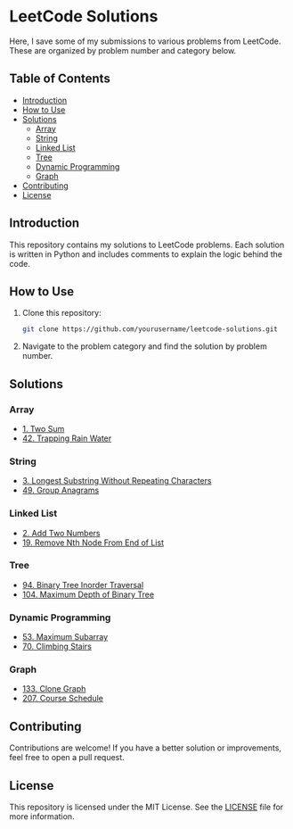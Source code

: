 # LeetCode Solutions

Here, I save some of my submissions to various problems from LeetCode. These are organized by problem number and category below.

## Table of Contents

- [Introduction](#introduction)
- [How to Use](#how-to-use)
- [Solutions](#solutions)
  - [Array](#array)
  - [String](#string)
  - [Linked List](#linked-list)
  - [Tree](#tree)
  - [Dynamic Programming](#dynamic-programming)
  - [Graph](#graph)
- [Contributing](#contributing)
- [License](#license)

## Introduction

This repository contains my solutions to LeetCode problems. Each solution is written in Python and includes comments to explain the logic behind the code.

## How to Use

1. Clone this repository:
    ```bash
    git clone https://github.com/yourusername/leetcode-solutions.git
    ```
2. Navigate to the problem category and find the solution by problem number.

## Solutions

### Array
- [1. Two Sum](./array/two_sum.py)
- [42. Trapping Rain Water](./array/trapping_rain_water.py)

### String
- [3. Longest Substring Without Repeating Characters](./string/longest_substring_without_repeating_characters.py)
- [49. Group Anagrams](./string/group_anagrams.py)

### Linked List
- [2. Add Two Numbers](./linked_list/add_two_numbers.py)
- [19. Remove Nth Node From End of List](./linked_list/remove_nth_node_from_end_of_list.py)

### Tree
- [94. Binary Tree Inorder Traversal](./tree/binary_tree_inorder_traversal.py)
- [104. Maximum Depth of Binary Tree](./tree/maximum_depth_of_binary_tree.py)

### Dynamic Programming
- [53. Maximum Subarray](./dynamic_programming/maximum_subarray.py)
- [70. Climbing Stairs](./dynamic_programming/climbing_stairs.py)

### Graph
- [133. Clone Graph](./graph/clone_graph.py)
- [207. Course Schedule](./graph/course_schedule.py)

## Contributing

Contributions are welcome! If you have a better solution or improvements, feel free to open a pull request.

## License

This repository is licensed under the MIT License. See the [LICENSE](./LICENSE) file for more information.
